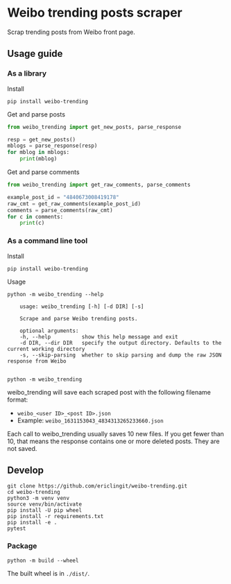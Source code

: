 # Weibo trending posts scraper

Scrap trending posts from Weibo front page.

<!--
For notes detailing Weibo API endpoints and their responses, see the wiki:
https://github.com/ericlingit/weibo-trending/wiki/Weibo-API
-->

## Usage guide

### As a library

Install

`pip install weibo-trending`

Get and parse posts

```python
from weibo_trending import get_new_posts, parse_response

resp = get_new_posts()
mblogs = parse_response(resp)
for mblog in mblogs:
    print(mblog)
```

Get and parse comments

```python
from weibo_trending import get_raw_comments, parse_comments

example_post_id = "4840673008419178"
raw_cmt = get_raw_comments(example_post_id)
comments = parse_comments(raw_cmt)
for c in comments:
    print(c)
```

### As a command line tool

Install

`pip install weibo-trending`

Usage

```
python -m weibo_trending --help

    usage: weibo_trending [-h] [-d DIR] [-s]

    Scrape and parse Weibo trending posts.

    optional arguments:
    -h, --help          show this help message and exit
    -d DIR, --dir DIR   specify the output directory. Defaults to the current working directory
    -s, --skip-parsing  whether to skip parsing and dump the raw JSON response from Weibo


python -m weibo_trending
```

weibo_trending will save each scraped post with the following filename format:
- `weibo_<user ID>_<post ID>.json`
- Example: `weibo_1631153043_4834313265233660.json`

Each call to weibo_trending usually saves 10 new files. If you get fewer than 10, that means the response contains one or more deleted posts. They are not saved.

## Develop

```
git clone https://github.com/ericlingit/weibo-trending.git
cd weibo-trending
python3 -m venv venv
source venv/bin/activate
pip install -U pip wheel
pip install -r requirements.txt
pip install -e .
pytest
```

### Package

```
python -m build --wheel
```

The built wheel is in `./dist/`.
